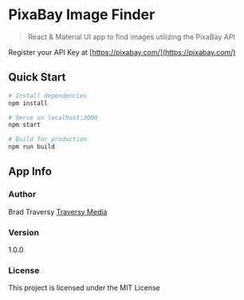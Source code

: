 # PixaBay Image Finder

> React & Material UI app to find images utilizing the PixaBay API

Register your API Key at
[https://pixabay.com/](https://pixabay.com/)

## Quick Start

```bash
# Install dependencies
npm install

# Serve on localhost:3000
npm start

# Build for production
npm run build
```

## App Info

### Author

Brad Traversy
[Traversy Media](http://www.traversymedia.com)

### Version

1.0.0

### License

This project is licensed under the MIT License
